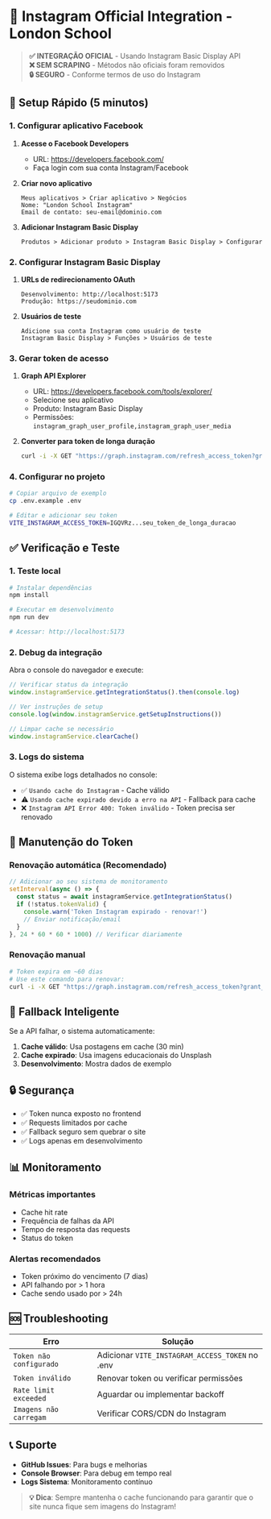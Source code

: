 # 📸 Instagram Official Integration - London School

> **✅ INTEGRAÇÃO OFICIAL** - Usando Instagram Basic Display API  
> **❌ SEM SCRAPING** - Métodos não oficiais foram removidos  
> **🔒 SEGURO** - Conforme termos de uso do Instagram

## 🚀 Setup Rápido (5 minutos)

### 1. Configurar aplicativo Facebook

1. **Acesse o Facebook Developers**
   - URL: https://developers.facebook.com/
   - Faça login com sua conta Instagram/Facebook

2. **Criar novo aplicativo**
   ```
   Meus aplicativos > Criar aplicativo > Negócios
   Nome: "London School Instagram"
   Email de contato: seu-email@dominio.com
   ```

3. **Adicionar Instagram Basic Display**
   ```
   Produtos > Adicionar produto > Instagram Basic Display > Configurar
   ```

### 2. Configurar Instagram Basic Display

1. **URLs de redirecionamento OAuth**
   ```
   Desenvolvimento: http://localhost:5173
   Produção: https://seudominio.com
   ```

2. **Usuários de teste**
   ```
   Adicione sua conta Instagram como usuário de teste
   Instagram Basic Display > Funções > Usuários de teste
   ```

### 3. Gerar token de acesso

1. **Graph API Explorer**
   - URL: https://developers.facebook.com/tools/explorer/
   - Selecione seu aplicativo
   - Produto: Instagram Basic Display
   - Permissões: `instagram_graph_user_profile,instagram_graph_user_media`

2. **Converter para token de longa duração**
   ```bash
   curl -i -X GET "https://graph.instagram.com/refresh_access_token?grant_type=ig_refresh_token&access_token=SEU_TOKEN"
   ```

### 4. Configurar no projeto

```bash
# Copiar arquivo de exemplo
cp .env.example .env

# Editar e adicionar seu token
VITE_INSTAGRAM_ACCESS_TOKEN=IGQVRz...seu_token_de_longa_duracao
```

## ✅ Verificação e Teste

### 1. Teste local
```bash
# Instalar dependências
npm install

# Executar em desenvolvimento
npm run dev

# Acessar: http://localhost:5173
```

### 2. Debug da integração
Abra o console do navegador e execute:
```javascript
// Verificar status da integração
window.instagramService.getIntegrationStatus().then(console.log)

// Ver instruções de setup
console.log(window.instagramService.getSetupInstructions())

// Limpar cache se necessário
window.instagramService.clearCache()
```

### 3. Logs do sistema
O sistema exibe logs detalhados no console:
- ✅ `Usando cache do Instagram` - Cache válido
- ⚠️ `Usando cache expirado devido a erro na API` - Fallback para cache
- ❌ `Instagram API Error 400: Token inválido` - Token precisa ser renovado

## 🔧 Manutenção do Token

### Renovação automática (Recomendado)
```javascript
// Adicionar ao seu sistema de monitoramento
setInterval(async () => {
  const status = await instagramService.getIntegrationStatus()
  if (!status.tokenValid) {
    console.warn('Token Instagram expirado - renovar!')
    // Enviar notificação/email
  }
}, 24 * 60 * 60 * 1000) // Verificar diariamente
```

### Renovação manual
```bash
# Token expira em ~60 dias
# Use este comando para renovar:
curl -i -X GET "https://graph.instagram.com/refresh_access_token?grant_type=ig_refresh_token&access_token=SEU_TOKEN_ATUAL"
```

## 🚨 Fallback Inteligente

Se a API falhar, o sistema automaticamente:
1. **Cache válido**: Usa postagens em cache (30 min)
2. **Cache expirado**: Usa imagens educacionais do Unsplash
3. **Desenvolvimento**: Mostra dados de exemplo

## 🔒 Segurança

- ✅ Token nunca exposto no frontend
- ✅ Requests limitados por cache
- ✅ Fallback seguro sem quebrar o site
- ✅ Logs apenas em desenvolvimento

## 📊 Monitoramento

### Métricas importantes
- Cache hit rate
- Frequência de falhas da API  
- Tempo de resposta das requests
- Status do token

### Alertas recomendados
- Token próximo do vencimento (7 dias)
- API falhando por > 1 hora
- Cache sendo usado por > 24h

## 🆘 Troubleshooting

| Erro | Solução |
|------|---------|
| `Token não configurado` | Adicionar `VITE_INSTAGRAM_ACCESS_TOKEN` no .env |
| `Token inválido` | Renovar token ou verificar permissões |
| `Rate limit exceeded` | Aguardar ou implementar backoff |
| `Imagens não carregam` | Verificar CORS/CDN do Instagram |

## 📞 Suporte

- **GitHub Issues**: Para bugs e melhorias
- **Console Browser**: Para debug em tempo real  
- **Logs Sistema**: Monitoramento contínuo

> **💡 Dica**: Sempre mantenha o cache funcionando para garantir que o site nunca fique sem imagens do Instagram!